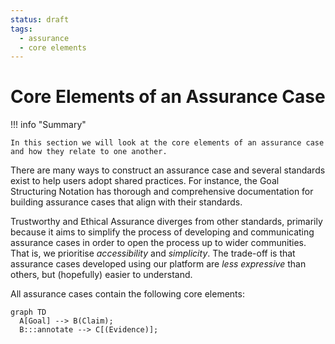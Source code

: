 ```yaml
---
status: draft
tags:
  - assurance
  - core elements
---
```


# Core Elements of an Assurance Case

!!! info "Summary"

    In this section we will look at the core elements of an assurance case and how they relate to one another.

There are many ways to construct an assurance case and several standards exist to help users adopt shared practices.
For instance, the Goal Structuring Notation has thorough and comprehensive documentation for building assurance cases that align with their standards.

Trustworthy and Ethical Assurance diverges from other standards, primarily because it aims to simplify the process of developing and communicating assurance cases in order to open the process up to wider communities.
That is, we prioritise *accessibility* and *simplicity*.
The trade-off is that assurance cases developed using our platform are *less expressive* than others, but (hopefully) easier to understand.

All assurance cases contain the following core elements:

``` mermaid
graph TD
  A[Goal] --> B(Claim);
  B:::annotate --> C[(Evidence)];
```
